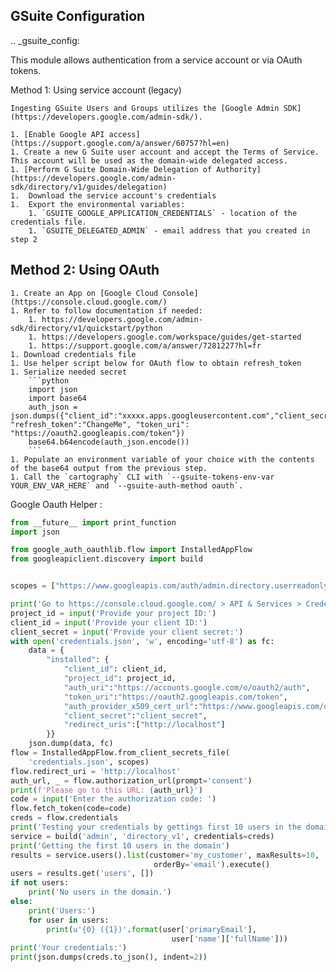 ## GSuite Configuration

.. _gsuite_config:

This module allows authentication from a service account or via OAuth tokens.

Method 1: Using service account (legacy)

    Ingesting GSuite Users and Groups utilizes the [Google Admin SDK](https://developers.google.com/admin-sdk/).

    1. [Enable Google API access](https://support.google.com/a/answer/60757?hl=en)
    1. Create a new G Suite user account and accept the Terms of Service. This account will be used as the domain-wide delegated access.
    1. [Perform G Suite Domain-Wide Delegation of Authority](https://developers.google.com/admin-sdk/directory/v1/guides/delegation)
    1.  Download the service account's credentials
    1.  Export the environmental variables:
        1. `GSUITE_GOOGLE_APPLICATION_CREDENTIALS` - location of the credentials file.
        1. `GSUITE_DELEGATED_ADMIN` - email address that you created in step 2

## Method 2: Using OAuth

    1. Create an App on [Google Cloud Console](https://console.cloud.google.com/)
    1. Refer to follow documentation if needed:
        1. https://developers.google.com/admin-sdk/directory/v1/quickstart/python
        1. https://developers.google.com/workspace/guides/get-started
        1. https://support.google.com/a/answer/7281227?hl=fr
    1. Download credentials file
    1. Use helper script below for OAuth flow to obtain refresh_token
    1. Serialize needed secret
        ```python
        import json
        import base64
        auth_json = json.dumps({"client_id":"xxxxx.apps.googleusercontent.com","client_secret":"ChangeMe", "refresh_token":"ChangeMe", "token_uri": "https://oauth2.googleapis.com/token"})
        base64.b64encode(auth_json.encode())
        ```
    1. Populate an environment variable of your choice with the contents of the base64 output from the previous step.
    1. Call the `cartography` CLI with `--gsuite-tokens-env-var YOUR_ENV_VAR_HERE` and `--gsuite-auth-method oauth`.




Google Oauth Helper :
```python
from __future__ import print_function
import json

from google_auth_oauthlib.flow import InstalledAppFlow
from googleapiclient.discovery import build


scopes = ["https://www.googleapis.com/auth/admin.directory.userreadonly", "https://www.googleapis.com/auth/admin.directory.group.readonly", "https://www.googleapis.com/auth/admin.directory.group.member"]

print('Go to https://console.cloud.google.com/ > API & Services > Credentials and download secrets')
project_id = input('Provide your project ID:')
client_id = input('Provide your client ID:')
client_secret = input('Provide your client secret:')
with open('credentials.json', 'w', encoding='utf-8') as fc:
    data = {
        "installed": {
            "client_id": client_id,
            "project_id": project_id,
            "auth_uri":"https://accounts.google.com/o/oauth2/auth",
            "token_uri":"https://oauth2.googleapis.com/token",
            "auth_provider_x509_cert_url":"https://www.googleapis.com/oauth2/v1/certs",
            "client_secret":"client_secret",
            "redirect_uris":["http://localhost"]
        }}
    json.dump(data, fc)
flow = InstalledAppFlow.from_client_secrets_file(
    'credentials.json', scopes)
flow.redirect_uri = 'http://localhost'
auth_url, _ = flow.authorization_url(prompt='consent')
print(f'Please go to this URL: {auth_url}')
code = input('Enter the authorization code: ')
flow.fetch_token(code=code)
creds = flow.credentials
print('Testing your credentials by gettings first 10 users in the domain ...')
service = build('admin', 'directory_v1', credentials=creds)
print('Getting the first 10 users in the domain')
results = service.users().list(customer='my_customer', maxResults=10,
                                orderBy='email').execute()
users = results.get('users', [])
if not users:
    print('No users in the domain.')
else:
    print('Users:')
    for user in users:
        print(u'{0} ({1})'.format(user['primaryEmail'],
                                    user['name']['fullName']))
print('Your credentials:')
print(json.dumps(creds.to_json(), indent=2))
```
